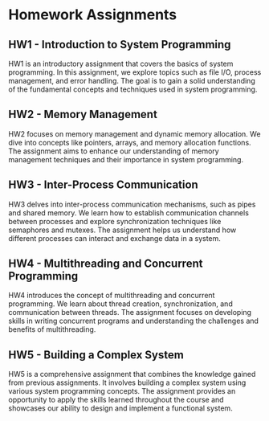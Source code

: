 # Homework Assignments

## HW1 - Introduction to System Programming

HW1 is an introductory assignment that covers the basics of system programming. In this assignment, we explore topics such as file I/O, process management, and error handling. The goal is to gain a solid understanding of the fundamental concepts and techniques used in system programming.

## HW2 - Memory Management

HW2 focuses on memory management and dynamic memory allocation. We dive into concepts like pointers, arrays, and memory allocation functions. The assignment aims to enhance our understanding of memory management techniques and their importance in system programming.

## HW3 - Inter-Process Communication

HW3 delves into inter-process communication mechanisms, such as pipes and shared memory. We learn how to establish communication channels between processes and explore synchronization techniques like semaphores and mutexes. The assignment helps us understand how different processes can interact and exchange data in a system.

## HW4 - Multithreading and Concurrent Programming

HW4 introduces the concept of multithreading and concurrent programming. We learn about thread creation, synchronization, and communication between threads. The assignment focuses on developing skills in writing concurrent programs and understanding the challenges and benefits of multithreading.

## HW5 - Building a Complex System

HW5 is a comprehensive assignment that combines the knowledge gained from previous assignments. It involves building a complex system using various system programming concepts. The assignment provides an opportunity to apply the skills learned throughout the course and showcases our ability to design and implement a functional system.

